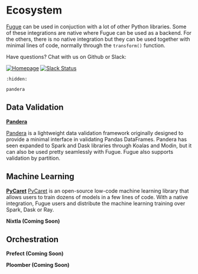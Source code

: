 # Ecosystem

[Fugue](https://github.com/fugue-project/fugue) can be used in conjuction with a lot of other Python libraries. Some of these integrations are native where Fugue can be used as a backend. For the others, there is no native integration but they can be used together with minimal lines of code, normally through the `transform()` function.

Have questions? Chat with us on Github or Slack:

[![Homepage](https://img.shields.io/badge/fugue-source--code-red?logo=github)](https://github.com/fugue-project/fugue)
[![Slack Status](https://img.shields.io/badge/slack-join_chat-white.svg?logo=slack&style=social)](http://slack.fugue.ai)

```{toctree}
:hidden:

pandera
```

## Data Validation

**[Pandera](pandera.ipynb)**

[Pandera](https://pandera.readthedocs.io/en/stable/) is a lightweight data validation framework originally designed to provide a minimal interface in validating Pandas DataFrames. Pandera has seen expanded to Spark and Dask libraries through Koalas and Modin, but it can also be used pretty seamlessly with Fugue. Fugue also supports validation by partition.

## Machine Learning

**[PyCaret](pycaret.ipynb)**
[PyCaret](https://pycaret.readthedocs.io/en/stable/) is an open-source low-code machine learning library that allows users to train dozens of models in a few lines of code. With a native integration, Fugue users and distribute the machine learning training over Spark, Dask or Ray.

**Nixtla (Coming Soon)**

## Orchestration

**Prefect (Coming Soon)**

**Ploomber (Coming Soon)**